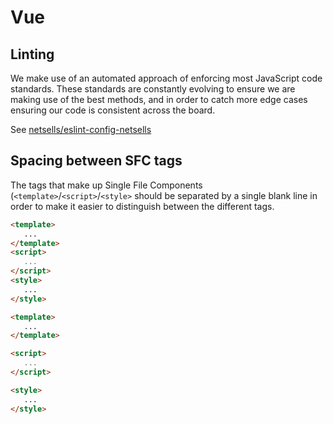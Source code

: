 # Vue

## Linting

We make use of an automated approach of enforcing most JavaScript code standards. These standards are constantly evolving to ensure we are making use of the best methods, and in order to catch more edge cases ensuring our code is consistent across the board.

See [netsells/eslint-config-netsells](https://github.com/netsells/eslint-config-netsells)

## Spacing between SFC tags

The tags that make up Single File Components (`<template>`/`<script>`/`<style>` should be separated by a single blank line in order to make it easier to distinguish between the different tags.

<code-highlight>
<div slot="incorrect">

```html
<template>
   ...
</template>
<script>
   ...
</script>
<style>
   ...
</style>
```

</div>
<div slot="correct">

```html
<template>
   ...
</template>

<script>
   ...
</script>

<style>
   ...
</style>
```

</div>
</code-highlight>
